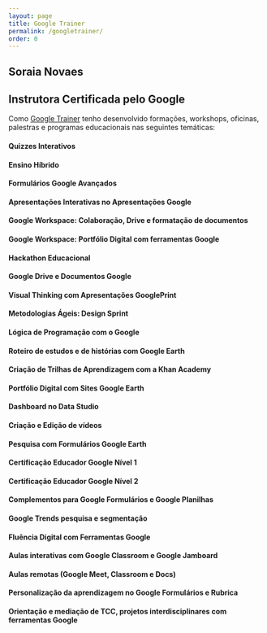 ```yaml
---
layout: page
title: Google Trainer
permalink: /googletrainer/
order: 0
---
```


## Soraia Novaes
## Instrutora Certificada pelo Google
Como [Google Trainer](https://soraianovaes.com.br) tenho desenvolvido formações, workshops, oficinas, palestras e programas educacionais nas seguintes temáticas:

#### Quizzes Interativos

#### Ensino Híbrido

#### Formulários Google Avançados

#### Apresentações Interativas no Apresentações Google 

#### Google Workspace: Colaboração, Drive e formatação de documentos

#### Google Workspace: Portfólio Digital com ferramentas Google

#### Hackathon Educacional

#### Google Drive e Documentos Google

#### Visual Thinking com Apresentações GooglePrint

#### Metodologias Ágeis: Design Sprint

#### Lógica de Programação com o Google

#### Roteiro de estudos e de histórias com Google Earth

#### Criação de Trilhas de Aprendizagem com a Khan Academy

#### Portfólio Digital com Sites Google Earth

#### Dashboard no Data Studio

#### Criação e Edição de vídeos

#### Pesquisa com Formulários Google Earth

#### Certificação Educador Google Nível 1

#### Certificação Educador Google Nível 2

#### Complementos para Google Formulários e Google Planilhas

#### Google Trends pesquisa e segmentação

#### Fluência Digital com Ferramentas Google

#### Aulas interativas com Google Classroom e Google Jamboard

#### Aulas remotas (Google Meet, Classroom e Docs)

#### Personalização da aprendizagem no Google Formulários e Rubrica

#### Orientação e mediação de TCC, projetos interdisciplinares com ferramentas Google
